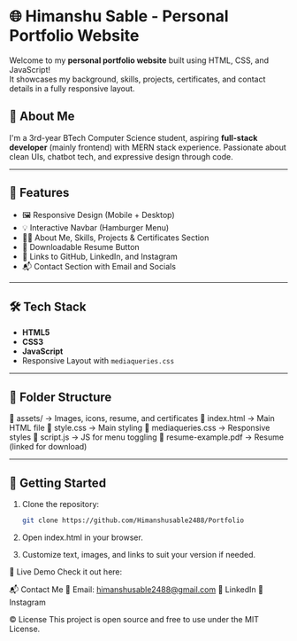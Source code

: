 # 🌐 Himanshu Sable - Personal Portfolio Website

Welcome to my **personal portfolio website** built using HTML, CSS, and JavaScript!  
It showcases my background, skills, projects, certificates, and contact details in a fully responsive layout.

## 🧠 About Me

I'm a 3rd-year BTech Computer Science student, aspiring **full-stack developer** (mainly frontend) with MERN stack experience. Passionate about clean UIs, chatbot tech, and expressive design through code.

---

## 📁 Features

- 🖼️ Responsive Design (Mobile + Desktop)
- 💡 Interactive Navbar (Hamburger Menu)
- 👨‍💻 About Me, Skills, Projects & Certificates Section
- 📄 Downloadable Resume Button
- 🔗 Links to GitHub, LinkedIn, and Instagram
- 📬 Contact Section with Email and Socials

---

## 🛠️ Tech Stack

- **HTML5**
- **CSS3**
- **JavaScript**
- Responsive Layout with `mediaqueries.css`

---

## 📂 Folder Structure

📁 assets/ → Images, icons, resume, and certificates
📄 index.html → Main HTML file
📄 style.css → Main styling
📄 mediaqueries.css → Responsive styles
📄 script.js → JS for menu toggling
📄 resume-example.pdf → Resume (linked for download)


---

## 🚀 Getting Started

1. Clone the repository:
   ```bash
   git clone https://github.com/Himanshusable2488/Portfolio

2. Open index.html in your browser.

3. Customize text, images, and links to suit your version if needed.

🌟 Live Demo
Check it out here:

📬 Contact Me
📧 Email: himanshusable2488@gmail.com
🔗 LinkedIn
📸 Instagram


©️ License
This project is open source and free to use under the MIT License.
